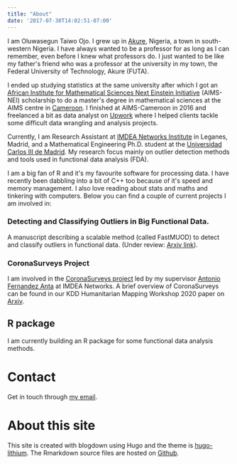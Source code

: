 ```yaml
---
title: "About"
date: '2017-07-30T14:02:51-07:00'
---
```


I am Oluwasegun Taiwo Ojo. I grew up in [Akure](https://en.wikipedia.org/wiki/Akure), Nigeria, a town in south-western Nigeria. I have always wanted to be a professor for as long as I can remember, even before I knew what professors do. I just wanted to be like my father's friend who was a professor at the university in my town, the Federal University of Technology, Akure (FUTA). 

I ended up studying statistics at the same university after which I got an [African Institute for Mathematical Sciences Next Einstein Initiative](https://nexteinstein.org/) (AIMS-NEI) scholarship to do a master's degree in mathematical sciences at the AIMS centre in [Cameroon](https://aims-cameroon.org/). I finished at AIMS-Cameroon in 2016 and freelanced a bit as data analyst on [Upwork](https://www.upwork.com/freelancers/~01c88a1d3bf29573d2) where I helped clients tackle some difficult data wrangling and analysis projects.  


Currently, I am Research Assistant at [IMDEA Networks Institute](https://www.networks.imdea.org/) in Leganes, Madrid, and a Mathematical Engineering Ph.D. student at the [Universidad Carlos III de Madrid](uc3m.es). My research focus mainly on outlier detection methods and tools used in functional data analysis (FDA). 


I am a big fan of R and it's my favourite software for processing data. I have recently been dabbling into a bit of C++ too because of it's speed and memory management. I also love reading about stats and maths and tinkering with computers. Below you can find a couple of current projects I am involved in:

### Detecting and Classifying Outliers in Big Functional Data.
A manuscript describing a scalable method (called FastMUOD) to detect and classify outliers in functional data. 
(Under review: [Arxiv link](https://arxiv.org/abs/1912.07287)).

### CoronaSurveys Project
I am involved in the [CoronaSurveys project](https://coronasurveys.org/) led by my supervisor [Antonio Fernandez Anta](http://people.networks.imdea.org/~antonio_fernandez/) at IMDEA Networks. A brief overview of CoronaSurveys can be 
found in our KDD Humanitarian Mapping Workshop 2020 paper on [Arxiv](https://arxiv.org/pdf/2005.12783.pdf).

## R package
I am currently building an R package for some functional data analysis methods.


# Contact
Get in touch through [my email](mailto:statimatician@gmail.com).

# About this site 
This site is created with blogdown using Hugo and the theme is [hugo-lithium](https://github.com/yihui/hugo-lithium). The Rmarkdown source files are hosted on [Github](https://github.com/otsegun/statimatics.site). 

